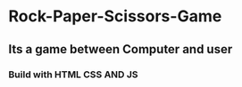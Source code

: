 # Rock-Paper-Scissors-Game
## Its a game between Computer and user
### Build with HTML CSS AND JS



